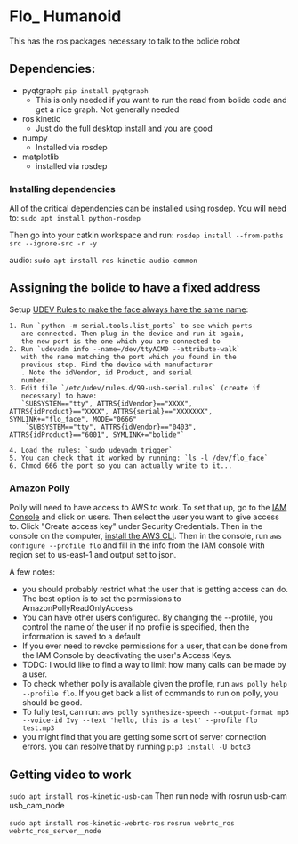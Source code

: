 # Flo_ Humanoid
This has the ros packages necessary to talk to the bolide robot

## Dependencies:
- pyqtgraph: `pip install pyqtgraph`
    - This is only needed if you want to run the read from bolide code and get a nice graph. Not generally needed
- ros kinetic
    - Just do the full desktop install and you are good
- numpy
    - Installed via rosdep
- matplotlib
    - installed via rosdep

### Installing dependencies
All of the critical dependencies can be installed using rosdep. You will need to:
`sudo apt install python-rosdep`

Then go into your catkin workspace and run:
`rosdep install --from-paths src --ignore-src -r -y`

audio: `sudo apt install ros-kinetic-audio-common`

## Assigning the bolide to have a fixed address
Setup [UDEV Rules to make the face always have the same name](https://unix.stackexchange.com/a/183492):

    1. Run `python -m serial.tools.list_ports` to see which ports
       are connected. Then plug in the device and run it again,
       the new port is the one which you are connected to
    2. Run `udevadm info --name=/dev/ttyACM0 --attribute-walk`
       with the name matching the port which you found in the
       previous step. Find the device with manufacturer
       . Note the idVendor, id Product, and serial
       number.
    3. Edit file `/etc/udev/rules.d/99-usb-serial.rules` (create if
       necessary) to have:
       `SUBSYSTEM=="tty", ATTRS{idVendor}=="XXXX", ATTRS{idProduct}=="XXXX", ATTRS{serial}=="XXXXXXX", SYMLINK+="flo_face", MODE="0666"
        `SUBSYSTEM=="tty", ATTRS{idVendor}=="0403", ATTRS{idProduct}=="6001", SYMLINK+="bolide"`

    4. Load the rules: `sudo udevadm trigger`
    5. You can check that it worked by running: `ls -l /dev/flo_face`
    6. Chmod 666 the port so you can actually write to it...

### Amazon Polly
Polly will need to have access to AWS to work. To set that up, go to the [IAM Console](https://console.aws.amazon.com/iam)
and click on users. Then select the user you want to give access to. Click "Create access key" under
Security Credentials. Then in the console on the computer, [install the AWS CLI](https://docs.aws.amazon.com/cli/latest/userguide/cli-chap-install.html).
Then in the console, run `aws configure --profile flo` and fill in the info from the IAM console with region set
to us-east-1 and output set to json.

A few notes:
- you should probably restrict what the user that is getting access can do. The best option is
  to set the permissions to AmazonPollyReadOnlyAccess
- You can have other users configured. By changing the --profile, you control the name of the user
  if no profile is specified, then the information is saved to a default
- If you ever need to revoke permissions for a user, that can be done from the IAM Console by
  deactivating the user's Access Keys.
- TODO: I would like to find a way to limit how many calls can be made by a user.
- To check whether polly is available given the profile, run `aws polly help --profile flo`.
  If you get back a list of commands to run on polly, you should be good.
- To fully test, can run: `aws polly synthesize-speech --output-format mp3 --voice-id Ivy --text 'hello, this is a test' --profile flo test.mp3`
- you might find that you are getting some sort of server connection errors.
  you can resolve that by running `pip3 install -U boto3`

## Getting video to work
`sudo apt install ros-kinetic-usb-cam`
Then run node with rosrun usb-cam usb_cam_node

`sudo apt install ros-kinetic-webrtc-ros`
`rosrun webrtc_ros webrtc_ros_server__node`
